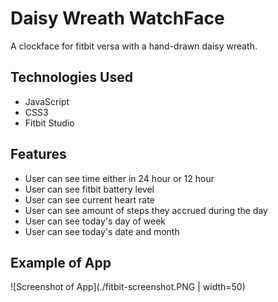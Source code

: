 # Daisy Wreath WatchFace
A clockface for fitbit versa with a hand-drawn daisy wreath.

## Technologies Used
- JavaScript
- CSS3
- Fitbit Studio

## Features
- User can see time either in 24 hour or 12 hour
- User can see fitbit battery level
- User can see current heart rate
- User can see amount of steps they accrued during the day
- User can see today's day of week
- User can see today's date and month

## Example of App
![Screenshot of App](./fitbit-screenshot.PNG | width=50)
